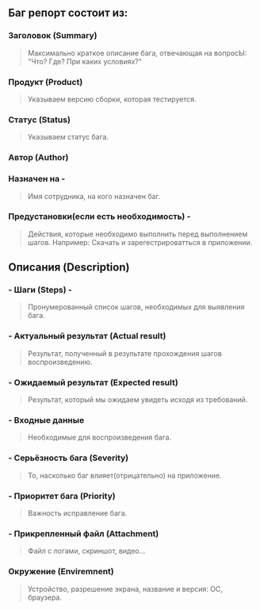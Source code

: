 ﻿##    Баг репорт состоит из:


### Заголовок (Summary)

> Максимально краткое описание бага,
 > отвечающая на вопросЫ: "Что? Где? При каких условиях?"
 
### Продукт (Product) 
> Указываем версию сборки, которая тестируется.

###   Статус (Status) 
> Указываем статус бага. 

###  Автор (Author) 

###  Назначен на -
> Имя сотрудника, на кого назначен баг.

### Предустановки(если есть необходимость) - 
> Действия, которые необходимо выполнить перед выполнением шагов.
> Например: Скачать и зарегестрироватться в приложении.
 
##  Описания (Description)
 
###   - Шаги (Steps) -
> Пронумерованный список шагов, необходимых для  выявления бага.
 
###    - Актуальный результат (Actual result) 
> Результат, полученный в результате  прохождения шагов воспроизведению.

###    - Ожидаемый результат (Expected result) 
>  Результат, который мы  ожидаем увидеть исходя из требований.
  
###    - Входные данные
> Необходимые для воспроизведения бага.

###    - Серьёзность бага (Severity) 
> То, насколько баг влияет(отрицательно) на приложение.

###    - Приоритет бага (Priority) 
>  Важность исправление бага.

###    - Прикрепленный файл (Attachment)
> Файл с логами, скриншот, видео...

###   Окружение (Enviremnent)
>  Устройство, разрешение экрана, название и версия: OС, браузера.  

